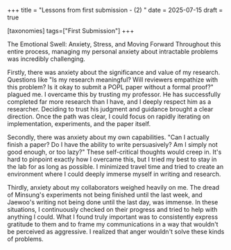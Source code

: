 +++
title = "Lessons from first submission - (2) "
date = 2025-07-15
draft = true

[taxonomies]
tags=["First Submission"]
+++

The Emotional Swell: Anxiety, Stress, and Moving Forward
Throughout this entire process, managing my personal anxiety about intractable problems was incredibly challenging.

Firstly, there was anxiety about the significance and value of my research.
Questions like "Is my research meaningful? Will reviewers empathize with this problem? Is it okay to submit a POPL paper without a formal proof?" plagued me.
I overcame this by trusting my professor.
He has successfully completed far more research than I have, and I deeply respect him as a researcher.
Deciding to trust his judgment and guidance brought a clear direction.
Once the path was clear, I could focus on rapidly iterating on implementation, experiments, and the paper itself.

Secondly, there was anxiety about my own capabilities.
"Can I actually finish a paper? Do I have the ability to write persuasively? Am I simply not good enough, or too lazy?"
These self-critical thoughts would creep in.
It's hard to pinpoint exactly how I overcame this, but I tried my best to stay in the lab for as long as possible.
I minimized travel time and tried to create an environment where I could deeply immerse myself in writing and research.

Thirdly, anxiety about my collaborators weighed heavily on me.
The dread of Minsung's experiments not being finished until the last week, and Jaewoo's writing not being done until the last day, was immense.
In these situations, I continuously checked on their progress and tried to help with anything I could.
What I found truly important was to consistently express gratitude to them and to frame my communications in a way that wouldn't be perceived as aggressive.
I realized that anger wouldn't solve these kinds of problems.

